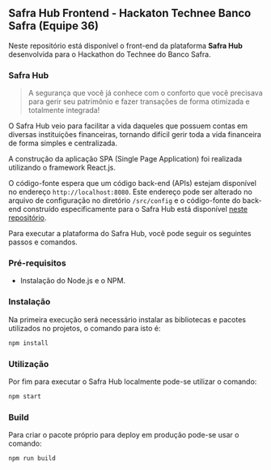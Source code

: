 ## Safra Hub Frontend - Hackaton Technee Banco Safra  (Equipe 36)

Neste repositório está disponível o front-end da plataforma **Safra Hub** desenvolvida para o Hackathon do Technee do Banco Safra.

### Safra Hub
> A segurança que você já conhece com o conforto que você precisava para gerir seu patrimônio e fazer transações de forma otimizada e totalmente integrada!
            
O Safra Hub veio para facilitar a vida daqueles que possuem contas em diversas instituições financeiras, tornando difícil gerir toda a vida financeira de forma simples e centralizada.

A construção da aplicação SPA (Single Page Application) foi realizada utilizando o framework React.js.

O código-fonte espera que um código back-end (APIs) estejam disponível no endereço `http://localhost:8080`. Este endereço pode ser alterado no arquivo de configuração no diretório `/src/config` e o código-fonte do back-end construído especificamente para o Safra Hub está disponível [neste repositório](https://github.com/gdantaas/hackaton-technee-safra).

Para executar a plataforma do Safra Hub, você pode seguir os seguintes passos e comandos.

### Pré-requisitos 
- Instalação do Node.js e o NPM.

### Instalação
Na primeira execução será necessário instalar as bibliotecas e pacotes utilizados no projetos, o comando para isto é:
```bash
npm install
```
### Utilização
Por fim para executar o Safra Hub localmente pode-se utilizar o comando:
```bash
npm start
```

### Build
Para criar o pacote próprio para deploy em produção pode-se usar o comando:
```bash
npm run build
```
